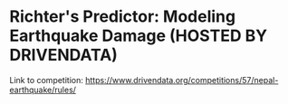 # Richter's Predictor: Modeling Earthquake Damage (HOSTED BY DRIVENDATA)

Link to competition: https://www.drivendata.org/competitions/57/nepal-earthquake/rules/